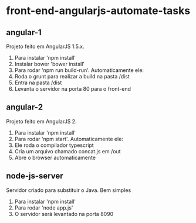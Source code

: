 # front-end-angularjs-automate-tasks

## angular-1
Projeto feito em AngularJS 1.5.x.

1. Para instalar 'npm install'
2. Instalar bower 'bower install'
3. Para rodar 'npm run build-run'. Automaticamente ele:
  1. Roda o grunt para realizar a build na pasta /dist
  2. Entra na pasta /dist
  3. Levanta o servidor na porta 80 para o front-end

## angular-2
Projeto feito em AngularJS 2.

1. Para instalar 'npm install'
2. Para rodar 'npm start'. Automaticamente ele:
  1. Ele roda o compilador typescript
  2. Cria um arquivo chamado concat.js em /out
  3. Abre o browser automaticamente

## node-js-server
Servidor criado para substituir o Java. Bem simples

1. Para instalar 'npm install'
2. Para rodar 'node app.js'
  1. O servidor será levantado na porta 8090
